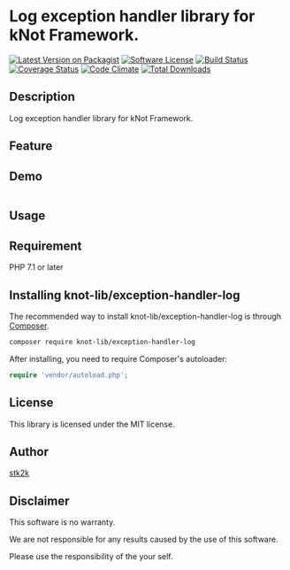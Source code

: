Log exception handler library for kNot Framework.
=======================

[![Latest Version on Packagist](https://img.shields.io/packagist/v/knot-lib/exception-handler-log.svg?style=flat-square)](https://packagist.org/packages/knot-lib/exception-handler)
[![Software License](https://img.shields.io/badge/license-MIT-brightgreen.svg?style=flat-square)](LICENSE.md)
[![Build Status](https://travis-ci.org/knot-lib/exception-handler-log.svg?branch=master)](https://travis-ci.org/knot-lib/exception-handler)
[![Coverage Status](https://coveralls.io/repos/github/knot-lib/exception-handler-log/badge.svg?branch=master)](https://coveralls.io/github/knot-lib/exception-handler?branch=master)
[![Code Climate](https://codeclimate.com/github/knot-lib/exception-handler-log/badges/gpa.svg)](https://codeclimate.com/github/knot-lib/exception-handler)
[![Total Downloads](https://img.shields.io/packagist/dt/knot-lib/exception-handler-log.svg?style=flat-square)](https://packagist.org/packages/knot-lib/exception-handler)

## Description

Log exception handler library for kNot Framework.


## Feature

## Demo

```php

```

## Usage

## Requirement

PHP 7.1 or later

## Installing knot-lib/exception-handler-log

The recommended way to install knot-lib/exception-handler-log is through
[Composer](http://getcomposer.org).

```bash
composer require knot-lib/exception-handler-log
```

After installing, you need to require Composer's autoloader:

```php
require 'vendor/autoload.php';
```

## License
This library is licensed under the MIT license.

## Author

[stk2k](https://github.com/stk2k)

## Disclaimer

This software is no warranty.

We are not responsible for any results caused by the use of this software.

Please use the responsibility of the your self.


